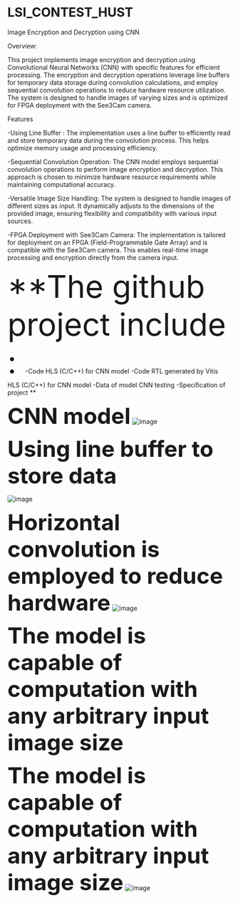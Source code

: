 # LSI_CONTEST_HUST
Image Encryption and Decryption using CNN

Overview:

This project implements image encryption and decryption using Convolutional Neural Networks (CNN) with specific features for efficient processing. The encryption and decryption operations leverage line buffers for temporary data storage during convolution calculations, and employ sequential convolution operations to reduce hardware resource utilization. The system is designed to handle images of varying sizes and is optimized for FPGA deployment with the See3Cam camera.

Features

-Using Line Buffer : The implementation uses a line buffer to efficiently read and store temporary data during the convolution process. This helps optimize memory usage and processing efficiency.

-Sequential Convolution Operation: The CNN model employs sequential convolution operations to perform image encryption and decryption. This approach is chosen to minimize hardware resource requirements while maintaining computational accuracy.

-Versatile Image Size Handling: The system is designed to handle images of different sizes as input. It dynamically adjusts to the dimensions of the provided image, ensuring flexibility and compatibility with various input sources.

-FPGA Deployment with See3Cam Camera: The implementation is tailored for deployment on an FPGA (Field-Programmable Gate Array) and is compatible with the See3Cam camera. This enables real-time image processing and encryption directly from the camera input.

<span style="font-size: 70px;">**The github project include : **</span>
         <span style="font-size: 40px;">**-Code HLS (C/C++) for CNN model **</span>
         <span style="font-size: 40px;">**-Code RTL generated by Vitis HLS (C/C++) for CNN model **</span>
         <span style="font-size: 40px;">**-Data of model CNN testing  **</span>
         <span style="font-size: 40px;">**-Specification of project  **</span>

<span style="font-size: 50px;">**CNN model**</span>
![image](https://github.com/nguyendaithien/LSI_CONTEST_HUST/assets/91738843/4449794c-fcf1-4d9f-a38c-faa6a5a5e50d)

<span style="font-size: 50px;">**Using line buffer to store data**</span>

![image](https://github.com/nguyendaithien/LSI_CONTEST_HUST/assets/91738843/392fabdd-ad5f-4f08-96ab-401a7fe047be)

<span style="font-size: 50px;">**Horizontal convolution is employed to reduce hardware**</span>
![image](https://github.com/nguyendaithien/LSI_CONTEST_HUST/assets/91738843/21e3aa71-d812-4ca8-afa3-e88fbc72e0a5)

<span style="font-size: 50px;">**The model is capable of computation with any arbitrary input image size**</span>

<span style="font-size: 50px;">**The model is capable of computation with any arbitrary input image size**</span>
![image](https://github.com/nguyendaithien/LSI_CONTEST_HUST/assets/91738843/3db6dbf2-5cba-4894-81c4-bb99716c0fd6)







